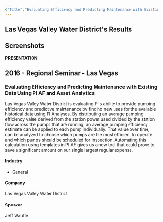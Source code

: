 ```yaml
---
{"Title":"Evaluating Efficiency and Predicting Maintenance with Existing Data Using PI AF and Asset Analytics","Year":2016,"Industry":"General","URL":"https://resources.osisoft.com/Presentations/Evaluating-Efficiency-and-Predicting-Maintenance-with-Existing-Data-Using-PI-AF-and-Asset-Analytics/","PDF":"https://cdn.osisoft.com/osi/presentations/2016-rs-las-vegas/2016-rs-las-vegas-060-Las-Vegas-Valley-Water-District-Waufle-Evaluating-Efficiency-and-Predicting-Maintenance-with-Existing-Data-Using-PI-AF-and-Asset-Analytics.pdf","Company":"Las Vegas Valley Water District","Keywords":["Maintenance"],"dg-publish":true,"permalink":"/aveva/customer-stories/2016/2016-las-vegas-valley-water-district-evaluating-efficiency-and-predicting-maintenance-with-existing-data-using-pi-af-and-asset-analytics/","dgPassFrontmatter":true}
---
```


## Las Vegas Valley Water District's Results

## Screenshots

#### PRESENTATION

## 2016 - Regional Seminar - Las Vegas

### Evaluating Efficiency and Predicting Maintenance with Existing Data Using PI AF and Asset Analytics

Las Vegas Valley Water District is evaluating PI's ability to provide pumping efficiency and predictive maintenance by finding new uses for the available historical data using PI Analyses. By distributing an average pumping efficiency value derived from the station power used divided by the station flow across the pumps that are running, an average pumping efficiency estimate can be applied to each pump individually. That value over time, can be analyzed to choose which pumps are the most efficient to operate and which pumps should be scheduled for inspection. Automating this calculation using templates in PI AF gives us a new tool that could prove to save a significant amount on our single largest regular expense.  
  
  

[](https://cdn.osisoft.com/osi/presentations/2016-rs-las-vegas/2016-rs-las-vegas-060-Las-Vegas-Valley-Water-District-Waufle-Evaluating-Efficiency-and-Predicting-Maintenance-with-Existing-Data-Using-PI-AF-and-Asset-Analytics.pdf)

#### Industry

- General

#### Company

Las Vegas Valley Water District

#### Speaker

Jeff Waufle